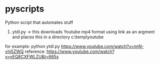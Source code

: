 # pyscripts
Python script that automates stuff 

1. ytdl.py -> this downloads Youtube mp4 format using link as an argment and places this in a directory c:\temp\youtube

for example: 
python ytdl.py https://www.youtube.com/watch?v=imN-vhi5ZWQ
reference: https://www.youtube.com/watch?v=vEQ8CXFWLZU&t=665s


